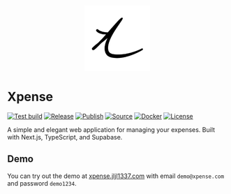 <p align="center">
  <img src="./public/icon.png" alt="Xpense Logo" width="150"/>
</p>

# Xpense

[![Test build](https://github.com/jljl1337/xpense-web/actions/workflows/test_build.yml/badge.svg)](https://github.com/jljl1337/xpense-web/actions/workflows/test_build.yml)
[![Release](https://github.com/jljl1337/xpense-web/actions/workflows/release.yml/badge.svg)](https://github.com/jljl1337/xpense-web/actions/workflows/release.yml)
[![Publish](https://github.com/jljl1337/xpense-web/actions/workflows/publish.yml/badge.svg)](https://github.com/jljl1337/xpense-web/actions/workflows/publish.yml)
[![Source](https://img.shields.io/badge/Source-GitHub-blue?logo=github)](https://github.com/jljl1337/xpense-web)
[![Docker](https://img.shields.io/badge/Docker-jljl1337%2Fxpense--web-blue?logo=docker)](https://hub.docker.com/r/jljl1337/xpense-web)
[![License](https://img.shields.io/github/license/jljl1337/xpense-web)](https://github.com/jljl1337/xpense-web/blob/main/LICENSE)

A simple and elegant web application for managing your expenses. Built with Next.js,
TypeScript, and Supabase.

## Demo

You can try out the demo at [xpense.jljl1337.com](https://xpense.jljl1337.com)
with email `demo@xpense.com` and password `demo1234`.
